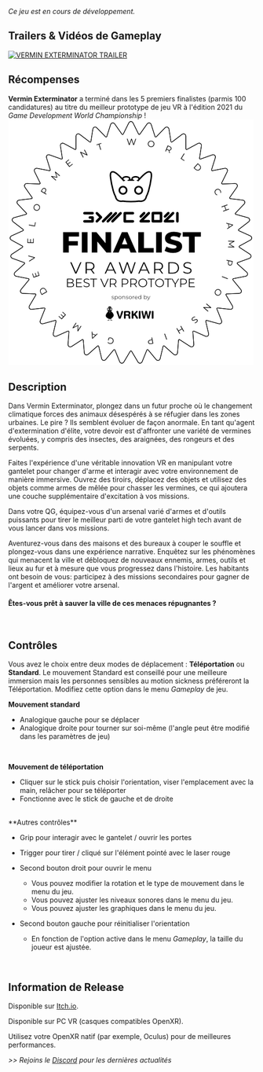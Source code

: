 
_Ce jeu est en cours de développement._

## Trailers & Vidéos de Gameplay

[![VERMIN EXTERMINATOR TRAILER](https://i.imgur.com/MQij36r.png)](https://youtu.be/P_mEp9Ki7vg "Regarder sur Youtube")

## Récompenses


**Vermin Exterminator** a terminé dans les 5 premiers finalistes (parmis 100 candidatures) au titre du meilleur prototype de jeu VR à l'édition 2021 du _Game Development World Championship_ !
![GDWC 2021 finalist](/img/vermin-exterminator/GDWC_2021-Finalist_Badges-White-500x500-VR_Proto.png "Finaliste GDWC 2021")

## Description

Dans Vermin Exterminator, plongez dans un futur proche où le changement climatique forces des animaux désespérés à se réfugier dans les zones urbaines. Le pire ? Ils semblent évoluer de façon anormale. En tant qu'agent d'extermination d'élite, votre devoir est d'affronter une variété de vermines évoluées, y compris des insectes, des araignées, des rongeurs et des serpents.

Faites l'expérience d'une véritable innovation VR en manipulant votre gantelet pour changer d'arme et interagir avec votre environnement de manière immersive. Ouvrez des tiroirs, déplacez des objets et utilisez des objets comme armes de mêlée pour chasser les vermines, ce qui ajoutera une couche supplémentaire d'excitation à vos missions.

Dans votre QG, équipez-vous d'un arsenal varié d'armes et d'outils puissants pour tirer le meilleur parti de votre gantelet high tech avant de vous lancer dans vos missions.

Aventurez-vous dans des maisons et des bureaux à couper le souffle et plongez-vous dans une expérience narrative. Enquêtez sur les phénomènes qui menacent la ville et débloquez de nouveaux ennemis, armes, outils et lieux au fur et à mesure que vous progressez dans l'histoire. Les habitants ont besoin de vous: participez à des missions secondaires pour gagner de l'argent et améliorer votre arsenal.

#### Êtes-vous prêt à sauver la ville de ces menaces répugnantes ?

<div id="carousel"></div>

<br/>

## Contrôles

Vous avez le choix entre deux modes de déplacement : **Téléportation** ou **Standard**. Le mouvement Standard est conseillé pour une meilleure immersion mais les personnes sensibles au motion sickness préféreront la Téléportation. Modifiez cette option dans le menu _Gameplay_ de jeu.

**Mouvement standard**
- Analogique gauche pour se déplacer
- Analogique droite pour tourner sur soi-même (l'angle peut être modifié dans les paramètres de jeu)

<br/>

**Mouvement de téléportation**
- Cliquer sur le stick puis choisir l'orientation, viser l'emplacement avec la main, relâcher pour se téléporter
- Fonctionne avec le stick de gauche et de droite

<br/>
**Autres contrôles**

- Grip pour interagir avec le gantelet / ouvrir les portes
- Trigger pour tirer / cliqué sur l'élément pointé avec le laser rouge

- Second bouton droit pour ouvrir le menu
    - Vous pouvez modifier la rotation et le type de mouvement dans le menu du jeu.
    - Vous pouvez ajuster les niveaux sonores dans le menu du jeu.
	- Vous pouvez ajuster les graphiques dans le menu du jeu.

- Second bouton gauche pour réinitialiser l'orientation
	- En fonction de l'option active dans le menu _Gameplay_, la taille du joueur est ajustée.

<br/>

## Information de Release
	
Disponible sur [Itch.io](https://mineogames.itch.io/vermin-exterminator).

Disponible sur PC VR (casques compatibles OpenXR).

Utilisez votre OpenXR natif (par exemple, Oculus) pour de meilleures performances.

_>> Rejoins le [Discord](https://discord.gg/dquReyq) pour les dernières actualités_